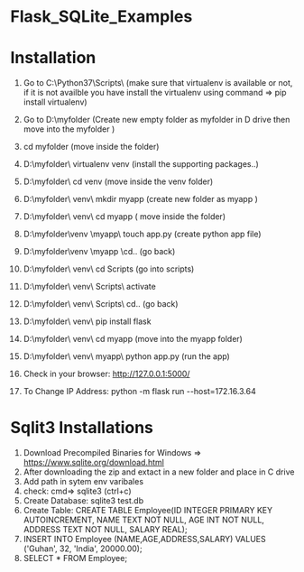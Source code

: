 # Flask_SQLite_Examples 

# Installation 

1. Go to C:\Python37\Scripts\ (make sure that virtualenv is available or not, if it is not availble you have install the virtualenv using command => pip install virtualenv)

2. Go to D:\myfolder (Create new empty folder as myfolder in D drive then move into the myfolder )

3. cd myfolder (move inside the folder)

4. D:\myfolder\ virtualenv venv (install the supporting packages..)

5. D:\myfolder\ cd venv (move inside the venv folder)

6. D:\myfolder\ venv\ mkdir myapp (create new folder as myapp )

7. D:\myfolder\ venv\ cd myapp ( move inside the folder)

8. D:\myfolder\venv \myapp\ touch app.py (create python app file)

9. D:\myfolder\venv \myapp \cd.. (go back)

10. D:\myfolder\ venv\ cd Scripts (go into scripts)

11. D:\myfolder\ venv\ Scripts\ activate

12. D:\myfolder\ venv\ Scripts\ cd.. (go back)

13. D:\myfolder\ venv\ pip install flask

14. D:\myfolder\ venv\ cd myapp (move into the myapp folder)

15. D:\myfolder\ venv\ myapp\ python app.py (run the app)

16. Check in your browser: http://127.0.0.1:5000/

17. To Change IP Address: python -m flask run --host=172.16.3.64


# Sqlit3 Installations

1. Download Precompiled Binaries for Windows => https://www.sqlite.org/download.html
2. After downloading the zip and extact in a new folder and place in C drive
3. Add path in sytem env varibales
4. check: cmd=> sqlite3 (ctrl+c)
5. Create Database: sqlite3 test.db
6. Create Table:  CREATE TABLE Employee(ID INTEGER PRIMARY KEY AUTOINCREMENT, NAME TEXT NOT NULL, AGE INT NOT NULL, ADDRESS TEXT NOT NULL, SALARY REAL);
7. INSERT INTO Employee (NAME,AGE,ADDRESS,SALARY) VALUES ('Guhan', 32, 'India', 20000.00);
8. SELECT * FROM Employee;




